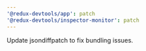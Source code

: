 ```yaml
---
'@redux-devtools/app': patch
'@redux-devtools/inspector-monitor': patch
---
```


Update jsondiffpatch to fix bundling issues.
